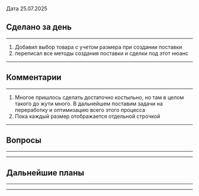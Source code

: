 
Дата 25.07.2025

## Сделано за день 
------------------------------------------------------------------------
1. Добавил выбор товара с учетом размера при создании поставки
2. переписал все методы создания поставки и сделки под этот нюанс
___________________________________________________________
## Комментарии
------------------------------------------------------------------------
1. Многое пришлось сделать достаточно костыльно, но там в целом такого до жути много. В дальнейшем поставим задачи на переработку и оптимизацию всего этого процесса
2. Пока каждый размер отображается отдельной строчкой
________________________________________________________________________
## Вопросы
------------------------------------------------------------------------

________________________________________________________________________
## Дальнейшие планы
------------------------------------------------------------------------

________________________________________________________________________
